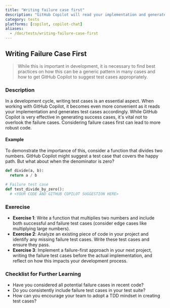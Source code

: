 ```yaml
---
title: "Writing failure case first"
description: "GitHub Copilot will read your implementation and generate a test case based on it. It tends to generate a test case for the success case. Be careful not to forget the failure case."
category: tests
platforms: [copilot, copilot-chat]
aliases:
  - /doc/tests/writing-failure-case-first
---
```


## Writing Failure Case First

> While this is important in development, it is necessary to find best practices on how this can be a generic pattern in many cases and how to get GitHub Copilot to suggest test cases appropriately.

### Description

In a development cycle, writing test cases is an essential aspect. When working with GitHub Copilot, it becomes even more convenient as it reads your implementation and generates test cases accordingly. While GitHub Copilot is very effective in generating success cases, it's vital not to overlook the failure cases. Considering failure cases first can lead to more robust code.

#### Example

To demonstrate the importance of this, consider a function that divides two numbers. GitHub Copilot might suggest a test case that covers the happy path. But what about when the denominator is zero?

```python
def divide(a, b):
  return a / b

# Failure test case
def test_divide_by_zero():
  # <YOUR CODE AND GITHUB COPILOT SUGGESTION HERE>
```

### Exerecise

- **Exercise 1**: Write a function that multiplies two numbers and include both successful and failure test cases (consider edge cases like multiplying large numbers).
- **Exercise 2**: Analyze an existing piece of code in your project and identify any missing failure test cases. Write these test cases and ensure they pass.
- **Exercise 3**: Implement a failure-first approach in your next project, writing the failure test cases before the actual implementation, and reflect on how this impacts your development process.

### Checklist for Further Learning

- Have you considered all potential failure cases in recent code?
- Do you consistently include failure test cases in your test suite?
- How can you encourage your team to adopt a TDD mindset in creating test cases?
